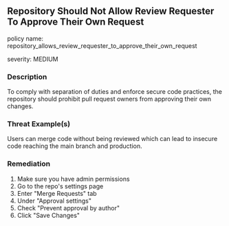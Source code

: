 
## Repository Should Not Allow Review Requester To Approve Their Own Request
policy name: repository_allows_review_requester_to_approve_their_own_request

severity: MEDIUM

### Description
To comply with separation of duties and enforce secure code practices, the repository should prohibit pull request owners from approving their own changes.

### Threat Example(s)
Users can merge code without being reviewed which can lead to insecure code reaching the main branch and production.



### Remediation
1. Make sure you have admin permissions
2. Go to the repo's settings page
3. Enter "Merge Requests" tab
4. Under "Approval settings"
5. Check "Prevent approval by author"
6. Click "Save Changes"


